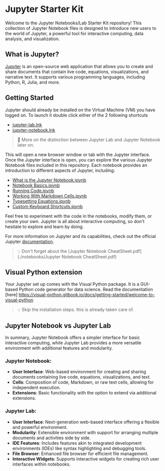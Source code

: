 # Jupyter Starter Kit

Welcome to the Jupyter Notebooks/Lab Starter Kit repository! This collection of
Jupyter Notebook files is designed to introduce new users to the world of 
Jupyter, a powerful tool for interactive computing, data analysis, and 
visualization.

## What is Jupyter? 

[Jupyter](https://jupyter.org/) is an open-source web application that allows 
you to create and share documents that contain live code, equations, 
visualizations, and narrative text. It supports various programming languages, 
including Python, R, Julia, and more.

## Getting Started

Jupyter should already be installed on the Virtual Machine (VM) you have logged 
on. To launch it double click either of the 2 following shortcuts

- [jupyter-lab.lnk](./jupyter-lab.lnk)
- [jupyter-notebook.lnk](./jupyter-notebook.lnk)

> 📝 More on the distinction between Jupyter Lab and Jupyter Notebook later on. 

This will open a new browser window or tab with the Jupyter interface. Once the 
Jupyter interface is open, you can explore the various Jupyter Notebook files 
included in this repository. Each notebook provides an introduction to 
different aspects of Jupyter, including:

- [What is the Jupyter Notebook.ipynb](./notebooks/What%20is%20the%20Jupyter%20Notebook.ipynb)
- [Notebook Basics.ipynb](./notebooks/Notebook%20Basics.ipynb)
- [Running Code.ipynb](./notebooks/Running%20Code.ipynb)
- [Working With Markdown Cells.ipynb](./notebooks/Working%20With%20Markdown%20Cells.ipynb)
- [Typesetting Equations.ipynb](./notebooks/Typesetting%20Equations.ipynb)
- [Custom Keyboard Shortcuts.ipynb](./notebooks/Custom%20Keyboard%20Shortcuts.ipynb)

Feel free to experiment with the code in the notebooks, modify them, or create 
your own. Jupyter is all about interactive computing, so don't hesitate to 
explore and learn by doing.

For more information on Jupyter and its capabilities, check out the official 
Jupyter [documentation](https://docs.jupyter.org/en/latest/).

> 💡 Don't forget about the [Jupyter Notebook CheatSheet.pdf](./notebooks/Jupyter Notebook CheatSheet.pdf) 

## Visual Python extension

Your Jupyter set up comes with the Visual Python package. It is a GUI-based 
Python code generator for data science. Read the documentation 
[here] https://visual-python.gitbook.io/docs/getting-started/welcome-to-visual-python

> 💡 Skip the installation steps. this is already taken care of. 

## Jupyter Notebook vs Jupyter Lab

In summary, Jupyter Notebook offers a simpler interface for basic interactive
computing, while Jupyter Lab provides a more versatile environment with 
additional features and modularity.

### Jupyter Notebook:

- **User Interface**: Web-based environment for creating and sharing documents 
  containing live code, equations, visualizations, and text.
- **Cells**: Composition of code, Markdown, or raw text cells, allowing for 
  independent execution.
- **Extensions**: Basic functionality with the option to extend via additional 
  extensions.

### Jupyter Lab:

- **User Interface**: Next-generation web-based interface offering a flexible 
  and powerful environment.
- **Modularity**: Extensible environment with support for arranging multiple 
  documents and activities side by side.
- **IDE Features**: Includes features akin to integrated development 
  environments (IDEs) like syntax highlighting and debugging tools.
- **File Browser**: Enhanced file browser for efficient file management.
- **Interactive Widgets**: Supports interactive widgets for creating rich user
  interfaces within notebooks.
